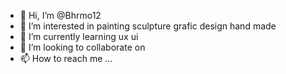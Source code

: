 - 👋 Hi, I’m @Bhrmo12
- 👀 I’m interested in painting sculpture grafic design hand made
- 🌱 I’m currently learning ux ui 
- 💞️ I’m looking to collaborate on 
- 📫 How to reach me ...

<!---
Bhrmo12/Bhrmo12 is a ✨ special ✨ repository because its `README.md` (this file) appears on your GitHub profile.
You can click the Preview link to take a look at your changes.
--->

